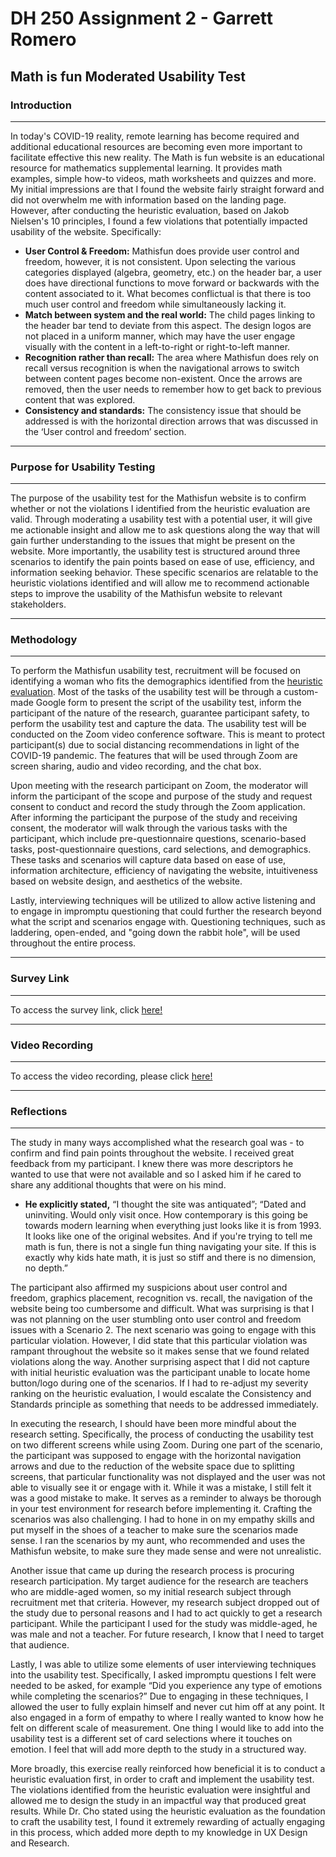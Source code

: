 # DH 250 Assignment 2 - Garrett Romero
## Math is fun Moderated Usability Test 

### Introduction
---- 
In today's COVID-19 reality, remote learning has become required and additional educational resources are becoming even more important to facilitate effective this new reality. The Math is fun website is an educational resource for mathematics supplemental learning. It provides math examples, simple how-to videos, math worksheets and quizzes and more. My initial impressions are that I found the website fairly straight forward and did not overwhelm me with information based on the landing page. However, after conducting the heuristic evaluation, based on Jakob Nielsen's 10 principles, I found a few violations that potentially impacted usability of the website. Specifically:

* **User Control & Freedom:** Mathisfun does provide user control and freedom, however, it is not consistent. Upon selecting the various categories displayed (algebra, geometry, etc.) on the header bar, a user does have directional functions to move forward or backwards with the content associated to it. What becomes conflictual is that there is too much user control and freedom while simultaneously lacking it.
* **Match between system and the real world:** The child pages linking to the header bar tend to deviate from this aspect. The design logos are not placed in a uniform manner, which may have the user engage visually with the content in a left-to-right or right-to-left manner.
* **Recognition rather than recall:** The area where Mathisfun does rely on recall versus recognition is when the navigational arrows to switch between content pages become non-existent. Once the arrows are removed, then the user needs to remember how to get back to previous content that was explored.
* **Consistency and standards:** The consistency issue that should be addressed is with the horizontal direction arrows that was discussed in the ‘User control and freedom’ section.

----
### Purpose for Usability Testing
----
The purpose of the usability test for the Mathisfun website is to confirm whether or not the violations I identified from the heuristic evaluation are valid. Through moderating a usability test with a potential user, it will give me actionable insight and allow me to ask questions along the way that will gain further understanding to the issues that might be present on the website. More importantly, the usability test is structured around three scenarios to identify the pain points based on ease of use, efficiency, and information seeking behavior. These specific scenarios are relatable to the heuristic violations identified and will allow me to recommend actionable steps to improve the usability of the Mathisfun website to relevant stakeholders. 

----
### Methodology
----
To perform the Mathisfun usability test, recruitment will be focused on identifying a woman who fits the demographics identified from the [heuristic evaluation](https://github.com/elco7985/DH250-Romero_Garrett/blob/main/README.md). Most of the tasks of the usability test will be through a custom-made Google form to present the script of the usability test, inform the participant of the nature of the research, guarantee participant safety, to perform the usability test and capture the data. The usability test will be conducted on the Zoom video conference software. This is meant to protect participant(s) due to social distancing recommendations in light of the COVID-19 pandemic. The features that will be used through Zoom are screen sharing, audio and video recording, and the chat box.

Upon meeting with the research participant on Zoom, the moderator will inform the participant of the scope and purpose of the study and request consent to conduct and record the study through the Zoom application. After informing the participant the purpose of the study and receiving consent, the moderator will walk through the various tasks with the participant, which include pre-questionnaire  questions, scenario-based tasks, post-questionnaire  questions, card selections, and demographics. These tasks and scenarios will capture data based on ease of use, information architecture, efficiency of navigating the website, intuitiveness based on website design, and aesthetics of the website. 

Lastly, interviewing techniques will be utilized to allow active listening and to engage in impromptu questioning that could further the research beyond what the script and scenarios engage with. Questioning techniques, such as laddering, open-ended, and "going down the rabbit hole", will be used throughout the entire process.



----
### Survey Link
----
To access the survey link, click [here!](https://docs.google.com/forms/d/e/1FAIpQLScG0jZh4hLh9-Mn6lH8054MqrU6V1xO1QJDNMW2LouDm9u7pA/viewform)

----
### Video Recording
----
To access the video recording, please click [here!](https://drive.google.com/file/d/1F4KBqz1NnSLknXbvfSRyWWU8qg1VVjiz/view?usp=sharing)

----
### Reflections
----
The study in many ways accomplished what the research goal was - to confirm and find pain points throughout the website. I received great feedback from my participant. I knew there was more descriptors he wanted to use that were not available and so I asked him if he cared to share any additional thoughts that were on his mind. 

* **He explicitly stated,** “I thought the site was antiquated”; “Dated and uninviting. Would only visit once. How contemporary is this going be towards modern learning when everything just looks like it is from 1993. It looks like one of the original websites. And if you're trying to tell me math is fun, there is not a single fun thing navigating your site. If this is exactly why kids hate math, it is just so stiff and there is no dimension, no depth.”


The participant also affirmed my suspicions about user control and freedom, graphics placement, recognition vs. recall, the navigation of the website being too cumbersome and difficult. What was surprising is that I was not planning on the user stumbling onto user control and freedom issues with a Scenario 2. The next scenario was going to engage with this particular violation. However, I did state that this particular violation was rampant throughout the website so it makes sense that we found related violations along the way. Another surprising aspect that I did not capture with initial heuristic evaluation was the participant unable to locate home button/logo during one of the scenarios. If I had to re-adjust my severity ranking on the heuristic evaluation, I would escalate the Consistency and Standards principle as something that needs to be addressed immediately.

In executing the research, I should have been more mindful about the research setting. Specifically, the process of conducting the usability test on two different screens while using Zoom. During one part of the scenario, the participant was supposed to engage with the horizontal navigation arrows and due to the reduction of the website space due to splitting screens, that particular functionality was not displayed and the user was not able to visually see it or engage with it. While it was a mistake, I still felt it was a good mistake to make. It serves as a reminder to always be thorough in your test environment for research before implementing it. Crafting the scenarios was also challenging. I had to hone in on my empathy skills and put myself in the shoes of a teacher to make sure the scenarios made sense. I ran the scenarios by my aunt, who recommended and uses the Mathisfun website, to make sure they made sense and were not unrealistic. 

Another issue that came up during the research process is procuring research participation. My target audience for the research are teachers who are middle-aged women, so my initial research subject through recruitment met that criteria. However, my research subject dropped out of the study due to personal reasons and I had to act quickly to get a research participant. While the participant I used for the study was middle-aged, he was male and not a teacher. For future research, I know that I need to target that audience. 

Lastly, I was able to utilize some elements of user interviewing techniques into the usability test. Specifically, I asked impromptu questions I felt were needed to be asked, for example “Did you experience any type of emotions while completing the scenarios?” Due to engaging in these techniques, I allowed the user to fully explain himself and never cut him off at any point. It also engaged in a form of empathy to where I really wanted to know how he felt on different scale of measurement. One thing I would like to add into the usability test is a different set of card selections where it touches on emotion. I feel that will add more depth to the study in a structured way.

More broadly, this exercise really reinforced how beneficial it is to conduct a heuristic evaluation first, in order to craft and implement the usability test. The violations identified from the heuristic evaluation were insightful and allowed me to design the study in an impactful way that produced great results. While Dr. Cho stated using the heuristic evaluation as the foundation to craft the usability test, I found it extremely rewarding of actually engaging in this process, which added more depth to my knowledge in UX Design and Research.  
